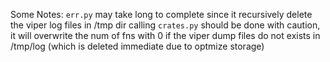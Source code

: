 Some Notes:
`err.py` may take long to complete since it recursively delete the viper log files in /tmp dir
calling `crates.py` should be done with caution, it will overwrite the num of fns with 0 if the viper dump files do not exists in /tmp/log (which is deleted immediate due to optmize storage)
